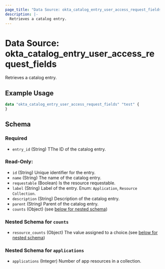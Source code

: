 ```yaml
---
page_title: "Data Source: okta_catalog_entry_user_access_request_fields"
description: |-
  Retrieves a catalog entry.
---
```


# Data Source: okta_catalog_entry_user_access_request_fields

Retrieves a catalog entry.

## Example Usage

```terraform
data "okta_catalog_entry_user_access_request_fields" "test" {
}
```

<!-- schema generated by tfplugindocs -->
## Schema

### Required
- `entry_id` (String) TThe ID of the catalog entry.

### Read-Only:

- `id` (String) Unique identifier for the entry.
- `name` (String) The name of the catalog entry.
- `requestable` (Boolean) Is the resource requestable.
- `label` (String) Label of the entry. Enum: `Application`, `Resource Collection`.
- `description` (String) Description of the catalog entry.
- `parent` (String) Parent of the catalog entry.
- `counts` (Object) (see [below for nested schema](#nestedblock--counts))

<a id="nestedblock--choices"></a>
### Nested Schema for `counts`

- `resource_counts` (Object) The value assigned to a choice.(see [below for nested schema](#nestedblock--applications))

<a id="nestedblock--applications"></a>
### Nested Schema for `applications`

- `applications` (Integer) Number of app resources in a collection.